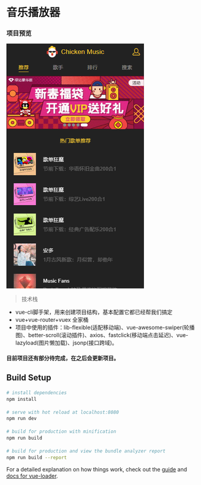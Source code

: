 # 音乐播放器

### 项目预览

  ![](https://github.com/liuyang996/vue-music/blob/master/pic1.gif)

> 技术栈   

- vue-cli脚手架，用来创建项目结构，基本配置它都已经帮我们搞定
- vue+vue-router+vuex 全家桶
- 项目中使用的插件：lib-flexible(适配移动端)、vue-awesome-swiper(轮播图)、better-scroll(滚动插件)、axios、fastclick(移动端点击延迟)、vue-lazyload(图片懒加载)、jsonp(接口跨域)。

#### 目前项目还有部分待完成，在之后会更新项目。

## Build Setup

``` bash
# install dependencies
npm install

# serve with hot reload at localhost:8080
npm run dev

# build for production with minification
npm run build

# build for production and view the bundle analyzer report
npm run build --report
```

For a detailed explanation on how things work, check out the [guide](http://vuejs-templates.github.io/webpack/) and [docs for vue-loader](http://vuejs.github.io/vue-loader).
